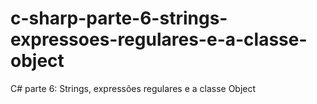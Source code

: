 # c-sharp-parte-6-strings-expressoes-regulares-e-a-classe-object
C# parte 6: Strings, expressões regulares e a classe Object
